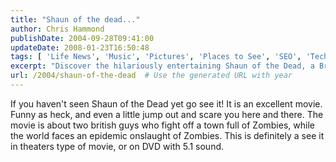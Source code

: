 ```yaml
---
title: "Shaun of the dead..."
author: Chris Hammond
publishDate: 2004-09-28T09:41:00
updateDate: 2008-01-23T16:50:48
tags: [ 'Life News', 'Music', 'Pictures', 'Places to See', 'SEO', 'Technology' ]
excerpt: "Discover the hilariously entertaining Shaun of the Dead, a British comedy-horror flick with a unique twist on battling zombies. A must-watch movie experience!"
url: /2004/shaun-of-the-dead  # Use the generated URL with year
---
```

If you haven't seen Shaun of the Dead yet go see it! It is an excellent movie. Funny as heck, and even a little jump out and scare you here and there. The movie is about two british guys who fight off&nbsp;a town full of Zombies, while the world faces&nbsp;an epidemic onslaught of Zombies. This is definitely a see it in theaters type of movie, or on DVD with 5.1 sound.



